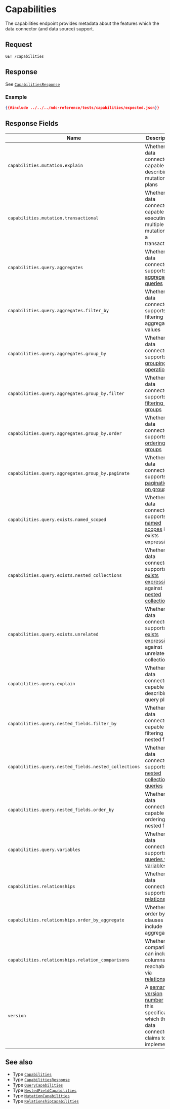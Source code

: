 # Capabilities

The capabilities endpoint provides metadata about the features which the data connector (and data source) support.

## Request

```
GET /capabilities
```

## Response

See [`CapabilitiesResponse`](../reference/types.md#capabilitiesresponse)

### Example

```json
{{#include ../../../ndc-reference/tests/capabilities/expected.json}}
```

## Response Fields

| Name                                                  | Description                                                                                                                                                                   |
| ----------------------------------------------------- | ----------------------------------------------------------------------------------------------------------------------------------------------------------------------------- |
| `capabilities.mutation.explain`                       | Whether the data connector is capable of describing mutation plans                                                                                                            |
| `capabilities.mutation.transactional`                 | Whether the data connector is capable of executing multiple mutations in a transaction                                                                                        |
| `capabilities.query.aggregates`                       | Whether the data connector supports [aggregate queries](queries/aggregates.md)                                                                                                |
| `capabilities.query.aggregates.filter_by`             | Whether the data connector supports filtering by aggregated values                                                                                                            |
| `capabilities.query.aggregates.group_by`              | Whether the data connector supports [grouping operations](queries/grouping.md)                                                                                                |
| `capabilities.query.aggregates.group_by.filter`       | Whether the data connector supports [filtering on groups](queries/grouping.md#filtering)                                                                                      |
| `capabilities.query.aggregates.group_by.order`        | Whether the data connector supports [ordering on groups](queries/grouping.md#ordering)                                                                                        |
| `capabilities.query.aggregates.group_by.paginate`     | Whether the data connector supports [pagination on groups](queries/grouping.md#pagination)                                                                                    |
| `capabilities.query.exists.named_scoped`              | Whether the data connector supports [named scopes](queries/filtering.md#referencing-a-column-from-a-collection-in-scope) in exists expressions                                |
| `capabilities.query.exists.nested_collections`        | Whether the data connector supports [exists expressions](queries/filtering.md#exists-expressions) against [nested collections](queries/field-selection.md#nested-collections) |
| `capabilities.query.exists.unrelated`                 | Whether the data connector supports [exists expressions](queries/filtering.md#exists-expressions) against unrelated collections                                               |
| `capabilities.query.explain`                          | Whether the data connector is capable of describing query plans                                                                                                               |
| `capabilities.query.nested_fields.filter_by`          | Whether the data connector is capable of filtering by nested fields                                                                                                           |
| `capabilities.query.nested_fields.nested_collections` | Whether the data connector is supports [nested collection queries](./queries/field-selection.md#nested-collections)                                                           |
| `capabilities.query.nested_fields.order_by`           | Whether the data connector is capable of ordering by nested fields                                                                                                            |
| `capabilities.query.variables`                        | Whether the data connector supports [queries with variables](queries/variables.md)                                                                                            |
| `capabilities.relationships`                          | Whether the data connector supports [relationships](queries/relationships.md)                                                                                                 |
| `capabilities.relationships.order_by_aggregate`       | Whether order by clauses can include aggregates                                                                                                                               |
| `capabilities.relationships.relation_comparisons`     | Whether comparisons can include columns reachable via [relationships](queries/relationships.md)                                                                               |
| `version`                                             | A [semantic version number](https://semver.org) of this specification which the data connector claims to implement                                                            |

## See also

- Type [`Capabilities`](../reference/types.md#capabilities)
- Type [`CapabilitiesResponse`](../reference/types.md#capabilitiesresponse)
- Type [`QueryCapabilities`](../reference/types.md#querycapabilities)
- Type [`NestedFieldCapabilities`](../reference/types.md#nestedfieldcapabilities)
- Type [`MutationCapabilities`](../reference/types.md#mutationcapabilities)
- Type [`RelationshipCapabilities`](../reference/types.md#relationshipcapabilities)
